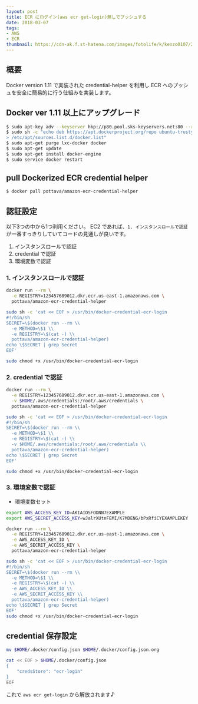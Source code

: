 ```yaml
---
layout: post
title: ECR にログイン(aws ecr get-login)無しでプッシュする
date: 2018-03-07
tags:
- AWS
- ECR
thumbnail: https://cdn-ak.f.st-hatena.com/images/fotolife/k/kenzo0107/20180307/20180307231703.png
---
```


## 概要

Docker version 1.11 で実装された credential-helper を利用し
ECR へのプッシュを安全に簡易的に行う仕組みを実装します。

## Docker ver 1.11 以上にアップグレード

```sh
$ sudo apt-key adv --keyserver hkp://p80.pool.sks-keyservers.net:80 --recv-keys 58118E89F3A912897C070ADBF76221572C52609D
$ sudo sh -c "echo deb https://apt.dockerproject.org/repo ubuntu-trusty main\
> /etc/apt/sources.list.d/docker.list"
$ sudo apt-get purge lxc-docker docker
$ sudo apt-get update
$ sudo apt-get install docker-engine
$ sudo service docker restart
```

## pull Dockerized ECR credential helper

```sh
$ docker pull pottava/amazon-ecr-credential-helper
```

## 認証設定

以下3つの中から1つ利用ください。
EC2 であれば、`1. インスタンスロールで認証` が一番すっきりしていてコードの見通しが良いです。

1. インスタンスロールで認証
2. credential で認証
3. 環境変数で認証

### 1. インスタンスロールで認証

```sh
docker run --rm \
  -e REGISTRY=123457689012.dkr.ecr.us-east-1.amazonaws.com \
  pottava/amazon-ecr-credential-helper
```

```sh
sudo sh -c 'cat << EOF > /usr/bin/docker-credential-ecr-login
#!/bin/sh
SECRET=\$(docker run --rm \\
  -e METHOD=\$1 \\
  -e REGISTRY=\$(cat -) \\
  pottava/amazon-ecr-credential-helper)
echo \$SECRET | grep Secret
EOF'

sudo chmod +x /usr/bin/docker-credential-ecr-login
```

### 2. credential で認証

```sh
docker run --rm \
  -e REGISTRY=123457689012.dkr.ecr.us-east-1.amazonaws.com \
  -v $HOME/.aws/credentials:/root/.aws/credentials \
  pottava/amazon-ecr-credential-helper
```

```sh
sudo sh -c 'cat << EOF > /usr/bin/docker-credential-ecr-login
#!/bin/sh
SECRET=\$(docker run --rm \\
  -e METHOD=\$1 \\
  -e REGISTRY=\$(cat -) \\
  -v $HOME/.aws/credentials:/root/.aws/credentials \\
  pottava/amazon-ecr-credential-helper)
echo \$SECRET | grep Secret
EOF'

sudo chmod +x /usr/bin/docker-credential-ecr-login
```

### 3. 環境変数で認証


* 環境変数セット

```sh
export AWS_ACCESS_KEY_ID=AKIAIOSFODNN7EXAMPLE
export AWS_SECRET_ACCESS_KEY=wJalrXUtnFEMI/K7MDENG/bPxRfiCYEXAMPLEKEY
```

```sh
docker run --rm \
  -e REGISTRY=123457689012.dkr.ecr.us-east-1.amazonaws.com \
  -e AWS_ACCESS_KEY_ID \
  -e AWS_SECRET_ACCESS_KEY \
  pottava/amazon-ecr-credential-helper
```

```sh
sudo sh -c 'cat << EOF > /usr/bin/docker-credential-ecr-login
#!/bin/sh
SECRET=\$(docker run --rm \\
  -e METHOD=\$1 \\
  -e REGISTRY=\$(cat -) \\
  -e AWS_ACCESS_KEY_ID \\
  -e AWS_SECRET_ACCESS_KEY \\
  pottava/amazon-ecr-credential-helper)
echo \$SECRET | grep Secret
EOF'
sudo chmod +x /usr/bin/docker-credential-ecr-login
```

## credential 保存設定

```sh
mv $HOME/.docker/config.json $HOME/.docker/config.json.org

cat << EOF > $HOME/.docker/config.json
{
    "credsStore": "ecr-login"
}
EOF
```

これで `aws ecr get-login` から解放されます♪
